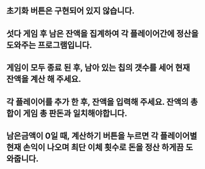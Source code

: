 
## 초기화 버튼은 구현되어 있지 않습니다.

## 섯다 게임 후 남은 잔액을 집계하여 각 플레이어간에 정산을 도와주는 프로그램입니다.

## 게임이 모두 종료 된 후, 남아 있는 칩의 갯수를 세어 현재 잔액을 계산 해 주세요.
## 각 플레이어를 추가 한 후, 잔액을 입력해 주세요. 잔액의 총합이 게임 총 판돈과 일치해야합니다.
## 남은금액이 0일 때, 계산하기 버튼을 누르면 각 플레이어별 현재 손익이 나오며 최단 이체 횟수로 돈을 정산 하게끔 도와줍니다.